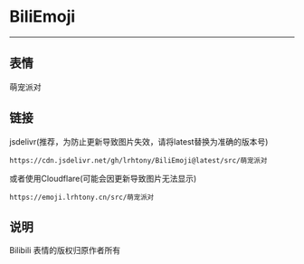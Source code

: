 # BiliEmoji
---
## 表情
萌宠派对
## 链接
jsdelivr(推荐，为防止更新导致图片失效，请将latest替换为准确的版本号)
```
https://cdn.jsdelivr.net/gh/lrhtony/BiliEmoji@latest/src/萌宠派对
```
或者使用Cloudflare(可能会因更新导致图片无法显示)
```
https://emoji.lrhtony.cn/src/萌宠派对
```
## 说明
Bilibili 表情的版权归原作者所有
